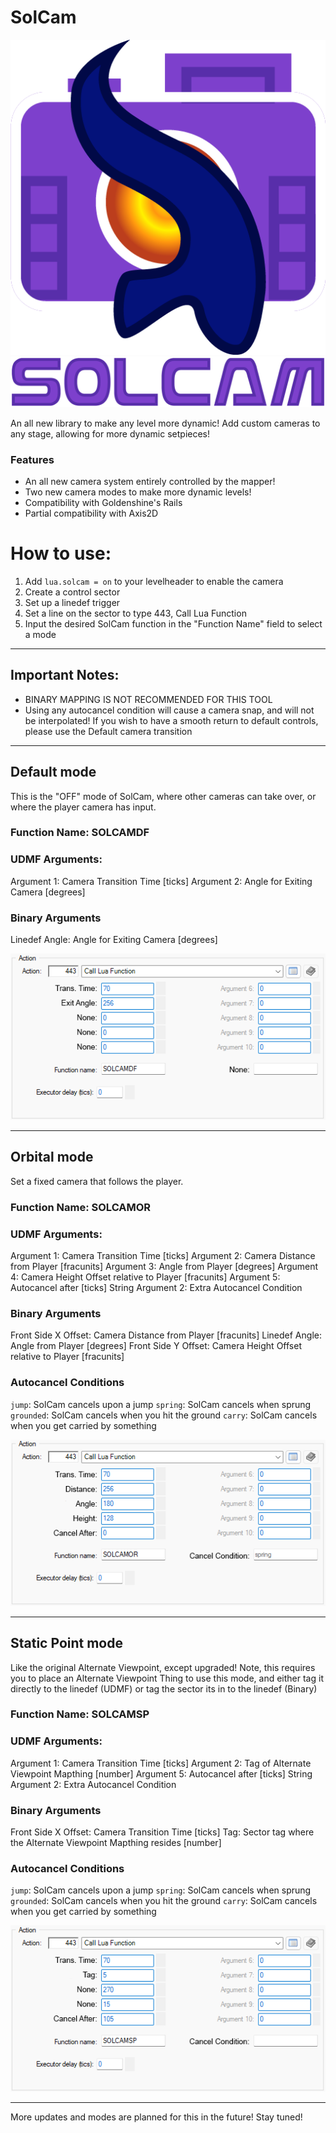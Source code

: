 # SolCam
![](https://github.com/Platinum-Jana-Sol/SolCam/blob/main/images/SolCamLogo-01.png?raw=true)
![](https://github.com/Platinum-Jana-Sol/SolCam/blob/main/images/SolCamText.png?raw=true)

An all new library to make any level more dynamic! Add custom cameras to any stage, allowing for more dynamic setpieces!

### Features

- An all new camera system entirely controlled by the mapper!
- Two new camera modes to make more dynamic levels!
- Compatibility with Goldenshine's Rails
- Partial compatibility with Axis2D


# How to use:
1. Add `lua.solcam = on`  to your levelheader to enable the camera
2. Create a control sector
3. Set up a linedef trigger
4. Set a line on the sector to type 443, Call Lua Function
5. Input the desired SolCam function in the "Function Name" field to select a mode
----

## Important Notes:
- BINARY MAPPING IS NOT RECOMMENDED FOR THIS TOOL
- Using any autocancel condition will cause a camera snap, and will not be interpolated! If you wish to have a smooth return to default controls, please use the Default camera transition
----

## Default mode
This is the "OFF" mode of SolCam, where other cameras can take over, or where the player camera has input.

### Function Name: SOLCAMDF
### UDMF Arguments:
Argument 1: Camera Transition Time [ticks]
Argument 2: Angle for Exiting Camera [degrees]

### Binary Arguments
Linedef Angle: Angle for Exiting Camera [degrees]

![](https://github.com/Platinum-Jana-Sol/SolCam/blob/main/images/DFArgs.png?raw=true)

----

## Orbital mode
Set a fixed camera that follows the player.

### Function Name: SOLCAMOR
### UDMF Arguments:
Argument 1: Camera Transition Time [ticks]
Argument 2: Camera Distance from Player [fracunits]
Argument 3: Angle from Player [degrees]
Argument 4: Camera Height Offset relative to Player [fracunits]
Argument 5: Autocancel after [ticks]
String Argument 2: Extra Autocancel Condition

### Binary Arguments
Front Side X Offset: Camera Distance from Player [fracunits]
Linedef Angle: Angle from Player [degrees]
Front Side Y Offset: Camera Height Offset relative to Player [fracunits]

### Autocancel Conditions
`jump`:  SolCam cancels upon a jump
`spring`: SolCam cancels when sprung
`grounded`: SolCam cancels when you hit the ground
`carry`: SolCam cancels when you get carried by something

![](https://github.com/Platinum-Jana-Sol/SolCam/blob/main/images/ORArgs.png?raw=true)

----

## Static Point mode
Like the original Alternate Viewpoint, except upgraded!
Note, this requires you to place an Alternate Viewpoint Thing to use this mode, and either tag it directly to the linedef (UDMF) or tag the sector its in to the linedef (Binary)

### Function Name: SOLCAMSP
### UDMF Arguments:
Argument 1: Camera Transition Time [ticks]
Argument 2: Tag of Alternate Viewpoint Mapthing [number]
Argument 5: Autocancel after [ticks]
String Argument 2: Extra Autocancel Condition

### Binary Arguments
Front Side X Offset: Camera Transition Time [ticks]
Tag: Sector tag where the Alternate Viewpoint Mapthing resides [number]

### Autocancel Conditions
`jump`:  SolCam cancels upon a jump
`spring`: SolCam cancels when sprung
`grounded`: SolCam cancels when you hit the ground
`carry`: SolCam cancels when you get carried by something

![](https://github.com/Platinum-Jana-Sol/SolCam/blob/main/images/SPArgs.png?raw=true)

----

More updates and modes are planned for this in the future! Stay tuned!
